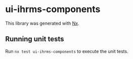 # ui-ihrms-components

This library was generated with [Nx](https://nx.dev).

## Running unit tests

Run `nx test ui-ihrms-components` to execute the unit tests.

